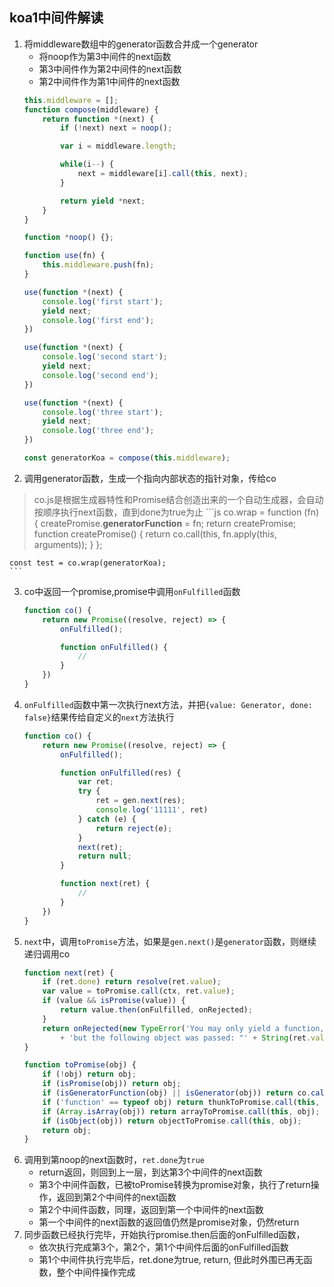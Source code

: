 ## koa1中间件解读

1. 将middleware数组中的generator函数合并成一个generator
    * 将noop作为第3中间件的next函数
    * 第3中间件作为第2中间件的next函数
    * 第2中间件作为第1中间件的next函数
    ```js
    this.middleware = [];
    function compose(middleware) {
        return function *(next) {
            if (!next) next = noop();

            var i = middleware.length;

            while(i--) {
                next = middleware[i].call(this, next);
            }

            return yield *next;
        }
    }

    function *noop() {};

    function use(fn) {
        this.middleware.push(fn); 
    }

    use(function *(next) {
        console.log('first start');
        yield next;
        console.log('first end');
    })

    use(function *(next) {
        console.log('second start');
        yield next;
        console.log('second end');
    })

    use(function *(next) {
        console.log('three start');
        yield next;
        console.log('three end');
    })

    const generatorKoa = compose(this.middleware);
    ```
2. 调用generator函数，生成一个指向内部状态的指针对象，传给co
> co.js是根据生成器特性和Promise结合创造出来的一个自动生成器，会自动按顺序执行next函数，直到done为true为止
    ```js
    co.wrap = function (fn) {
        createPromise.__generatorFunction__ = fn;
        return createPromise;
        function createPromise() {
            return co.call(this, fn.apply(this, arguments));
        }
    };

    const test = co.wrap(generatorKoa);
    ```
3. co中返回一个promise,promise中调用```onFulfilled```函数
    ```js
    function co() {
        return new Promise((resolve, reject) => {
            onFulfilled();

            function onFulfilled() {
                //
            }
        })
    }
    ```
4. ```onFulfilled```函数中第一次执行next方法，并把```{value: Generator, done: false}```结果传给自定义的```next```方法执行
    ```js
    function co() {
        return new Promise((resolve, reject) => {
            onFulfilled();

            function onFulfilled(res) {
                var ret;
                try {
                    ret = gen.next(res);
                    console.log('11111', ret)
                } catch (e) {
                    return reject(e);
                }
                next(ret);
                return null;
            }

            function next(ret) {
                //
            }
        })
    }
    ```
5. ```next```中，调用```toPromise```方法，如果是```gen.next()```是```generator```函数，则继续递归调用co
    ```js
    function next(ret) {
        if (ret.done) return resolve(ret.value);
        var value = toPromise.call(ctx, ret.value);
        if (value && isPromise(value)) {
            return value.then(onFulfilled, onRejected);
        }
        return onRejected(new TypeError('You may only yield a function, promise, generator, array, or object, '
            + 'but the following object was passed: "' + String(ret.value) + '"'));
    }

    function toPromise(obj) {
        if (!obj) return obj;
        if (isPromise(obj)) return obj;
        if (isGeneratorFunction(obj) || isGenerator(obj)) return co.call(this, obj);
        if ('function' == typeof obj) return thunkToPromise.call(this, obj);
        if (Array.isArray(obj)) return arrayToPromise.call(this, obj);
        if (isObject(obj)) return objectToPromise.call(this, obj);
        return obj;
    }
    ```
6. 调用到第noop的next函数时，```ret.done```为```true```
    * return返回，则回到上一层，到达第3个中间件的next函数
    * 第3个中间件函数，已被toPromise转换为promise对象，执行了return操作，返回到第2个中间件的next函数
    * 第2个中间件函数，同理，返回到第一个中间件的next函数
    * 第一个中间件的next函数的返回值仍然是promise对象，仍然return
7. 同步函数已经执行完毕，开始执行promise.then后面的onFulfilled函数，
    * 依次执行完成第3个，第2个，第1个中间件后面的onFulfilled函数
    * 第1个中间件执行完毕后，ret.done为true, return, 但此时外围已再无函数，整个中间件操作完成

